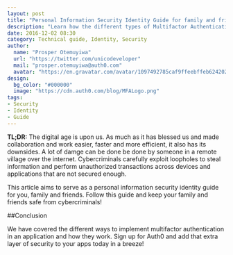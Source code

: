 ```yaml
---
layout: post
title: "Personal Information Security Identity Guide for family and friends"
description: "Learn how the different types of Multifactor Authentication work!"
date: 2016-12-02 08:30
category: Technical guide, Identity, Security
author:
  name: "Prosper Otemuyiwa"
  url: "https://twitter.com/unicodeveloper"
  mail: "prosper.otemuyiwa@auth0.com"
  avatar: "https://en.gravatar.com/avatar/1097492785caf9ffeebffeb624202d8f?s=200"
design:
  bg_color: "#000000"
  image: "https://cdn.auth0.com/blog/MFALogo.png"
tags:
- Security
- Identity
- Guide
---
```


**TL;DR:** The digital age is upon us. As much as it has blessed us and made collaboration and work easier, faster and more efficient, it also has its downsides. A lot of damge can be done be done by someone in a remote village over the internet. Cybercriminals carefully exploit loopholes to steal information and perform unauthorized transactions across devices and applications that are not secured enough.

This article aims to serve as a personal information security identity guide for you, family and friends. Follow this guide and keep your family and friends safe from cybercriminals!



##Conclusion

We have covered the different ways to implement multifactor authentication in an application and how they work. Sign up for Auth0 and add that extra layer of security to your apps today in a breeze!
